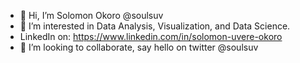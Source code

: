 - 👋 Hi, I’m Solomon Okoro @soulsuv
- 👀 I’m interested in Data Analysis, Visualization, and Data Science.
- LinkedIn on: https://www.linkedin.com/in/solomon-uvere-okoro
- 💞️ I’m looking to collaborate, say hello on twitter @soulsuv
